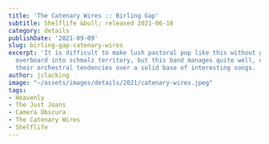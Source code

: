 ```yaml
---
title: 'The Catenary Wires :: Birling Gap'
subtitle: Shelflife &bull; released 2021-06-18
category: details
publishDate: '2021-09-09'
slug: birling-gap-catenary-wires
excerpt: 'It is difficult to make lush pastoral pop like this without going completely
  overboard into schmalz territory, but this band manages quite well, carefully draping
  their orchestral tendencies over a solid base of interesting songs. '
author: jclacking
image: "~/assets/images/details/2021/catenary-wires.jpeg"
tags:
- Heavenly
- The Just Joans
- Camera Obscura
- The Catenary Wires
- Shelflife
---
```


